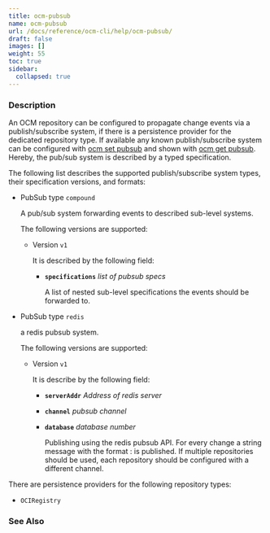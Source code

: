 ```yaml
---
title: ocm-pubsub
name: ocm-pubsub
url: /docs/reference/ocm-cli/help/ocm-pubsub/
draft: false
images: []
weight: 55
toc: true
sidebar:
  collapsed: true
---
```

### Description


An OCM repository can be configured to propagate change events via a 
publish/subscribe system, if there is a persistence provider for the dedicated
repository type. If available any known publish/subscribe system can
be configured with [ocm set pubsub](/docs/reference/ocm-cli/set/pubsub/) and shown with
[ocm get pubsub](/docs/reference/ocm-cli/get/pubsub/). Hereby, the pub/sub system 
is described by a typed specification.


The following list describes the supported publish/subscribe system types, their
specification versions, and formats:

- PubSub type <code>compound</code>

  A pub/sub system forwarding events to described sub-level systems.

  The following versions are supported:
  - Version <code>v1</code>
  
    It is described by the following field:
    
    - **<code>specifications</code>**  *list of pubsub specs*
    
      A list of nested sub-level specifications the events should be 
      forwarded to.
  

- PubSub type <code>redis</code>

  a redis pubsub system.

  The following versions are supported:
  - Version <code>v1</code>
  
    It is describe by the following field:
    
    - **<code>serverAddr</code>**  *Address of redis server*
    - **<code>channel</code>**  *pubsub channel*
    - **<code>database</code>**  *database number*
    
      Publishing using the redis pubsub API. For every change a string message
      with the format <component>:<version> is published. If multiple repositories
      should be used, each repository should be configured with a different
      channel.
  
There are persistence providers for the following repository types:
  - <code>OCIRegistry</code>


### See Also


